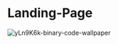 # Landing-Page
![yLn9K6k-binary-code-wallpaper](https://user-images.githubusercontent.com/91122689/179479544-438803f6-5ffe-48c5-9991-8b16c98c085c.jpg)
